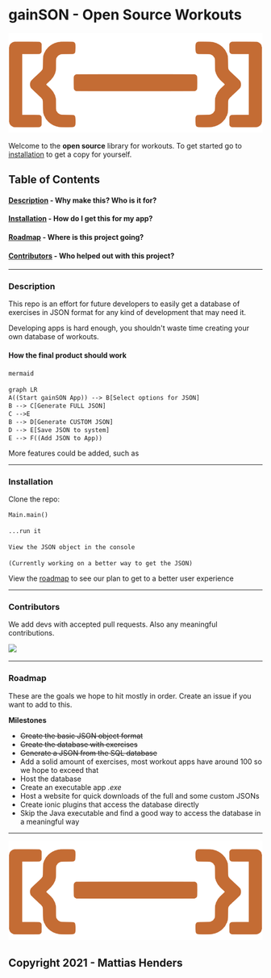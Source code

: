 # gainSON - Open Source Workouts

![gainSON: Because you didn't tell me a better name in time.](assets/img/logo.svg)

Welcome to the **open source** library for workouts.
To get started go to [installation](#installation) to get a copy for yourself.

## Table of Contents

####  [Description](#description)  - Why make this? Who is it for?
####  [Installation](#installation) - How do I get this for my app?
####  [Roadmap](#roadmap) - Where is this project going?
####  [Contributors](#contributors) - Who helped out with this project?

___

### <a name="description"></a> Description

This repo is an effort for future developers to easily get a database of exercises in JSON format for any kind of development that may need it.

Developing apps is hard enough, you shouldn't waste time creating your own database of workouts. 

#### How the final product should work
```
mermaid

graph LR 
A((Start gainSON App)) --> B[Select options for JSON]
B --> C[Generate FULL JSON]
C -->E
B --> D[Generate CUSTOM JSON]
D --> E[Save JSON to system]
E --> F((Add JSON to App))
```
More features could be added, such as 
___

### <a name="installation"></a> Installation

Clone the repo:
```
Main.main()

...run it

View the JSON object in the console

(Currently working on a better way to get the JSON)
```
View the [roadmap](#roadmap) to see our plan to get to a better user experience
___

### <a name="contributors"></a> Contributors

We add devs with accepted pull requests. Also any meaningful contributions.  

<a href="https://github.com/MattiasHenders">
  <img src="https://contrib.rocks/image?repo=MattiasHenders/gainSON" />
</a>

<!-- Made with [contributors-img](https://contrib.rocks) -->
___


### <a name="roadmap"></a> Roadmap

These are the goals we hope to hit mostly in order. Create an issue if you want to add to this.

**Milestones**
 - ~~Create the basic JSON object format~~
 - ~~Create the database with exercises~~
 - ~~Generate a JSON from the SQL database~~
 - Add a solid amount of exercises, most workout apps have around 100 so we hope to exceed that
 - Host the database
 - Create an executable app *.exe* 
 - Host a website for quick downloads of the full and some custom JSONs
 - Create ionic plugins that access the database directly
 - Skip the Java executable and find a good way to access the database in a meaningful way

___

![gainSON: Because you didn't tell me a better name in time.](assets/img/logo.svg)

## Copyright 2021 - Mattias Henders
